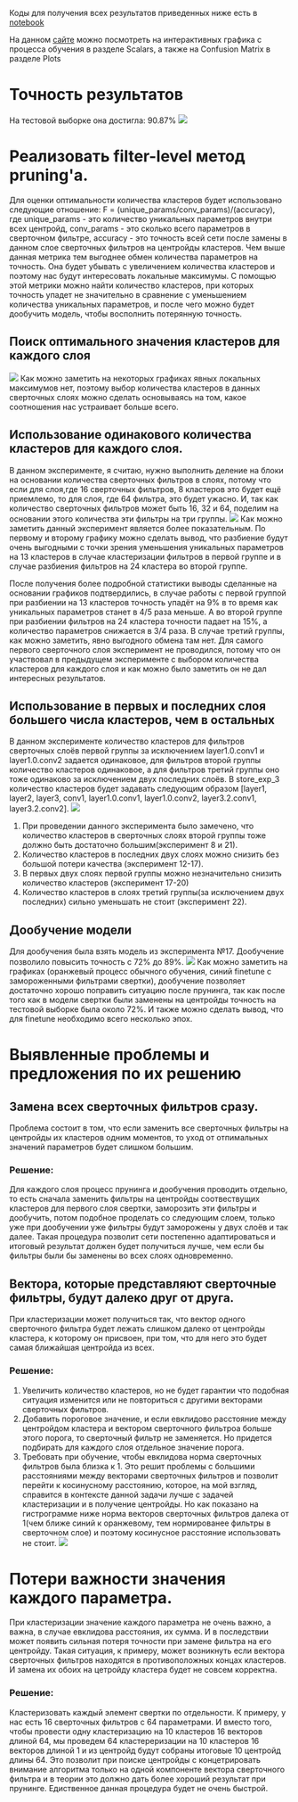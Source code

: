 Коды для получения всех результатов приведенных ниже есть в [notebook](result.ipynb)

На данном [сайте](https://app.community.clear.ml/projects/800d5c330efd47c59ee35f31624cc324/experiments/2d1136282547455dbbedc567336d7a93/output/execution) можно посмотреть на интерактивных графика с процесса обучения в разделе Scalars,
а также на Confusion Matrix в разделе Plots
# Точность результатов
На тестовой выборке она достигла: 90.87%
![](imgs/train_graphs.png)
# Реализовать filter-level метод pruning'а.
Для оценки оптимальности количества кластеров будет использовано следующие отношение: F = (unique_params/conv_params)/(accuracy),
где unique_params - это количество уникальных параметров внутри всех центройд, conv_params - это сколько всего параметров
в сверточном фильтре, accuracy - это точность всей сети после замены в данном слое сверточных фильтров на центройды кластеров.
Чем выше данная метрика тем выгоднее обмен количества параметров на точность. Она будет убывать с увеличением количества кластеров
и поэтому нас будут интересовать локальные максимумы. С помощью этой метрики можно найти количество кластеров, при которых
точность упадет не значительно в сравнение с уменьшением количества уникальных параметров, и после чего можно будет дообучить модель, чтобы восполнить потерянную точность.
## Поиск оптимального значения кластеров для каждого слоя
![](imgs/first_exp.png)
Как можно заметить на некоторых графиках явных локальных максимумов нет, поэтому выбор количества кластеров в данных
сверточных слоях можно сделать основываясь на том, какое соотношения нас устраивает больше всего.
## Использование одинакового количества кластеров для каждого слоя.
В данном эксперименте, я считаю, нужно выполнить деление на блоки на основании количества сверточных фильтров в слоях, 
потому что если для слоя,где 16 сверточных фильтров, 8 кластеров это будет ещё приемлемо, то для слоя, где 64 фильтра,
это будет ужасно. И, так как количество сверточных фильтров может быть 16, 32 и 64, поделим на основании этого количества
эти фильтры на три группы.
![](imgs/second_exp.png)
Как можно заметить данный эксперимент является более показательным. По первому и второму графику можно сделать вывод,
что разбиение будут очень выгодными с точки зрения уменьшения уникальных параметров на 13 кластеров в случае кластеризации
фильтров в первой группе и в случае разбиения фильтров на 24 кластера во второй группе.

После получения более подробной статистики выводы сделанные на основании графиков подтвердились, в случае работы с первой
группой при разбиении на 13 кластеров точность упадёт на 9% в то время как уникальных параметров станет в 4/5 раза меньше.
А во второй группе при разбиении фильтров на 24 кластера точности падает на 15%, а количество параметров снижается в 3/4 раза.
В случае третий группы, как можно заметить, явно выгодного обмена там нет. Для самого первого сверточного слоя эксперимент не
проводился, потому что он участвовал в предыдущем эксперименте с выбором количества кластеров для каждого слоя и как можно было
заметить он не дал интересных результатов.

## Использование в первых и последних слоя большего числа кластеров, чем в остальных
В данном эксперименте количество кластеров для фильтров сверточных слоёв первой группы за исключением layer1.0.conv1
и layer1.0.conv2 задается одинаковое, для фильтров второй группы количество кластеров одинаковое, а для фильтров третий
группы оно тоже одинаково за исключением двух последних слоёв. В store_exp_3 количество кластеров будет задавать следующим
образом [layer1, layer2, layer3, conv1, layer1.0.conv1, layer1.0.conv2, layer3.2.conv1, layer3.2.conv2].
![](imgs/third_exp.png)

1) При проведении данного эксперимента было замечено, что количество кластеров в сверточных слоях второй группы тоже должно 
быть достаточно большим(эксперимент 8 и 21). 
2) Количество кластеров в последних двух слоях можно снизить без большой
потери качества (эксперимент 12-17).
3) В первых двух слоях первой группы можно незначительно снизить количество кластеров (эксперимент 17-20)
4) Количество кластеров в слоях третий группы(за исключением двух последних) сильно уменьшать не стоит (эксперимент 22).

## Дообучение модели
Для дообучения была взять модель из эксперимента №17. 
Дообучение позволило повысить точность с 72% до 89%.
![](imgs/four_exp.png)
Как можно заметить на графиках (оранжевый процесс обычного обучения, синий finetune с замороженными фильтрами свертки),
дообучение позволяет достаточно хорошо поправить ситуацию после прунинга, так как после того как в модели свертки были
заменены на центройды точность на тестовой выборке была около 72%. И также можно сделать вывод, что для finetune необходимо
всего несколько эпох.

# Выявленные проблемы и предложения по их решению
## Замена всех сверточных фильтров сразу.
Проблема состоит в том, что если заменить все сверточных фильтры на центройды их кластеров одним моментов, то уход от отпимальных значений параметров будет слишком большим.

### Решение:
Для каждого слоя процесс прунинга и дообучения проводить отдельно, то есть сначала заменить фильтры на центройды соотвествущих кластеров для первого слоя свертки, заморозить эти фильтры и дообучить, потом подобное проделать со следующим слоем, только уже при дообучении уже фильтры будут заморожены у двух слоёв и так далее. Такая процедура позволит сети постепенно адаптироваться и итоговый результат должен будет получиться лучше, чем если бы фильтры были бы заменены во всех слоях одновременно.

## Вектора, которые представляют сверточные фильтры, будут далеко друг от друга.
При кластеризации может получиться так, что вектор одного сверточного фильтра будет лежать слишком далеко от центройды кластера, к которому он присвоен, при том, что для него это будет самая ближайшая центройда из всех.

### Решение:
1) Увеличить количество кластеров, но не будет гарантии что подобная ситуация изменится или не повториться с другими векторами сверточных фильтров.
2) Добавить пороговое значение, и если евклидово расстояние между центройдом кластера и вектором сверточного фильтроа больше этого порога, то сверточный фильтр не заменяется. Но придется подбирать для каждого слоя отдельное значение порога.
3) Требовать при обучение, чтобы евклидова норма сверточных фильтров была близка к 1. Это решит проблемы с большими расстояниями между векторами сверточных фильтров и позволит перейти к косинусному расстоянию, которое, на мой взгляд, справится в контексте данной задачи лучше с задачей кластеризации и в получение центройды. Но как показано на гистрограмме ниже норма векторов сверточных фильтров далека от 1(чем ближе синий к оранжевому, тем нормированее фильтры в сверточном слое) и поэтому косинусное расстояние использовать не стоит.
![](imgs/gist.png)
   
# Потери важности значения каждого параметра.
При кластеризации значение каждого параметра не очень важно, а важна, в случае евклидова расстояния, их сумма. И в последствии может появить сильная потеря точности при замене фильтра на его центройду. Такая ситуация, к примеру, может возникнуть если вектора сверточных фильтров находятся в противоположных концах кластеров. И замена их обоих на цетройду кластера будет не совсем корректна.

### Решение:
Кластеризовать каждый элемент свертки по отдельности. К примеру, у нас есть 16 сверточных фильтров с 64 параметрами. И вместо того, чтобы провести одну кластеризацию на 10 кластеров 16 векторов длиной 64, мы проведем 64 кластереризации на 10 кластеров 16 векторов длиной 1 и из центройд будут собраны итоговые 10 центройд длины 64. Это позволит при поиске центройды с концетрировать внимание алгоритма только на одной компоненте вектора сверточного фильтра и в теории это должно дать более хороший результат при прунинге. Едиственное данная процедура будет не очень быстрой.
